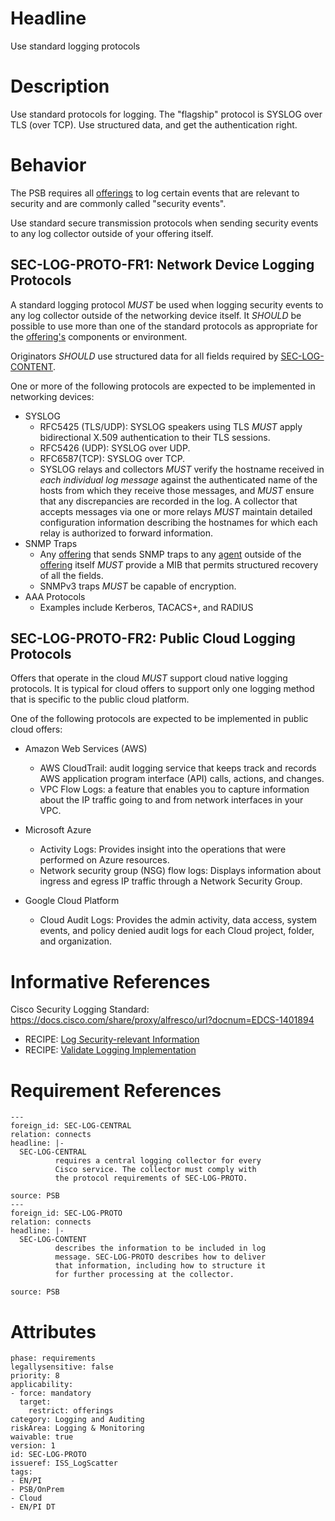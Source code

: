 # Headline

Use standard logging protocols

# Description

Use standard protocols for logging. The "flagship" protocol is SYSLOG over TLS (over TCP). Use structured data, and get the authentication right.

# Behavior

The PSB requires all [offerings](#DEF_Offering) to log certain events that are relevant to security and are commonly called "security events".

Use standard secure transmission protocols when sending security events to any log collector outside of your offering itself.

## SEC-LOG-PROTO-FR1: Network Device Logging Protocols

A standard logging protocol _MUST_ be used when logging security events to any log collector outside of the networking device itself.  It _SHOULD_ be possible to use more than one of the standard protocols as appropriate for the [offering's](#DEF_Offering) components or environment.

Originators _SHOULD_ use structured data for all fields required by [SEC-LOG-CONTENT](#SEC-LOG-CONTENT).

One or more of the following protocols are expected to be implemented in networking devices:

- SYSLOG
  - RFC5425 (TLS/UDP):  SYSLOG speakers using TLS _MUST_ apply bidirectional X.509 authentication to their TLS sessions.  
  - RFC5426 (UDP):  SYSLOG over UDP.
  - RFC6587(TCP):  SYSLOG over TCP.
  - SYSLOG relays and collectors _MUST_ verify the hostname received in *each individual log message* against the authenticated name of the hosts from which they receive those messages, and _MUST_ ensure that any discrepancies are recorded in the log. A collector that accepts messages via one or more relays _MUST_ maintain detailed configuration information describing the hostnames for which each relay is authorized to forward information.
- SNMP Traps
  - Any [offering](#DEF_Offering) that sends SNMP traps to any [agent](#DEF_Agent) outside of the [offering](#DEF_Offering) itself _MUST_ provide a MIB that permits structured recovery of all the fields.
  - SNMPv3 traps _MUST_ be capable of encryption.
- AAA Protocols
  - Examples include Kerberos, TACACS+, and RADIUS

## SEC-LOG-PROTO-FR2: Public Cloud Logging Protocols

Offers that operate in the cloud _MUST_ support cloud native logging protocols.  It is typical for cloud offers to support only one logging method that is specific to the public cloud platform.

One of the following protocols are expected to be implemented in public cloud offers:

- Amazon Web Services (AWS)
  - AWS CloudTrail:  audit logging service that keeps track and records AWS application program interface (API) calls, actions, and changes.
  - VPC Flow Logs:   a feature that enables you to capture information about the IP traffic going to and from network interfaces in your VPC.

- Microsoft Azure
  - Activity Logs:  Provides insight into the operations that were performed on Azure resources.
  - Network security group (NSG) flow logs:  Displays information about ingress and egress IP traffic through a Network Security Group.
- Google Cloud Platform
  - Cloud Audit Logs:  Provides the admin activity, data access, system events, and policy denied audit logs for each Cloud project, folder, and organization.

# Informative References

Cisco Security Logging Standard:
<https://docs.cisco.com/share/proxy/alfresco/url?docnum=EDCS-1401894>

* RECIPE: [Log Security-relevant Information](https://cisco.sharepoint.com/Sites/CiscoProductSecurityCookbook/SitePages/Log%20SecurityRelevant%20Information.aspx)
* RECIPE: [Validate Logging Implementation](https://cisco.sharepoint.com/Sites/CiscoProductSecurityCookbook/SitePages/Validate%20Logging%20Implementation.aspx)

# Requirement References

    ---
    foreign_id: SEC-LOG-CENTRAL
    relation: connects
    headline: |-
      SEC-LOG-CENTRAL
              requires a central logging collector for every
              Cisco service. The collector must comply with
              the protocol requirements of SEC-LOG-PROTO.
    
    source: PSB
    ---
    foreign_id: SEC-LOG-PROTO
    relation: connects
    headline: |-
      SEC-LOG-CONTENT
              describes the information to be included in log
              message. SEC-LOG-PROTO describes how to deliver
              that information, including how to structure it
              for further processing at the collector.
    
    source: PSB

# Attributes

    phase: requirements
    legallysensitive: false
    priority: 8
    applicability:
    - force: mandatory
      target:
        restrict: offerings
    category: Logging and Auditing
    riskArea: Logging & Monitoring
    waivable: true
    version: 1
    id: SEC-LOG-PROTO
    issueref: ISS_LogScatter
    tags:
    - EN/PI
    - PSB/OnPrem
    - Cloud
    - EN/PI DT
